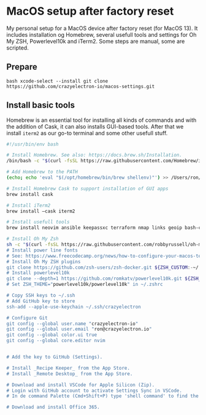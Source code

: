 # MacOS setup after factory reset

My personal setup for a MacOS device after factory reset (for MacOS 13).
It includes installation og Homebrew, several usefull tools and settings for Oh My ZSH, Powerlevel10k and iTerm2.
Some steps are manual, some are scripted.

## Prepare

``bash
xcode-select --install
git clone https://github.com/crazyelectron-io/macos-settings.git
``

## Install basic tools

Homebrew is an essential tool for installing all kinds of commands and with the addition of Cask, it can also installs GUI-based tools.
After that we install `iterm2` as our go-to terminal and some other usefull stuff.

```bash
#!/usr/bin/env bash

# Install Homebrew. See also: https://docs.brew.sh/Installation.
/bin/bash -c "$(curl -fsSL https://raw.githubusercontent.com/Homebrew/install/HEAD/install.sh)"

# Add Homebrew to the PATH
(echo; echo 'eval "$(/opt/homebrew/bin/brew shellenv)"') >> /Users/ron/.zprofile

# Install Homebrew Cask to support installation of GUI apps
brew install cask

# Install iTerm2
brew install —cask iterm2

# Install usefull tools
brew install neovim ansible keepassxc terraform nmap links geoip bash-completion watch kicad zsh

# Install Oh My Zsh
sh -c "$(curl -fsSL https://raw.githubusercontent.com/robbyrussell/oh-my-zsh/master/tools/install.sh)”
# Install power line fonts
# See: https://www.freecodecamp.org/news/how-to-configure-your-macos-terminal-with-zsh-like-a-pro-c0ab3f3c1156/
# Install Oh My ZSH plugins
git clone https://github.com/zsh-users/zsh-docker.git ${ZSH_CUSTOM:-~/.oh-my-zsh/custom}/plugins/zsh-docker
# Install powerlevel10k
git clone --depth=1 https://github.com/romkatv/powerlevel10k.git ${ZSH_CUSTOM:-$HOME/.oh-my-zsh/custom}/themes/powerlevel10k
# Set ZSH_THEME="powerlevel10k/powerlevel10k" in ~/.zshrc

# Copy SSH keys to ~/.ssh
# Add GitHub key to store
ssh-add --apple-use-keychain ~/.ssh/crazyelectron

# Configure Git
git config --global user.name "crazyelectron-io"
git config --global user.email "ron@crazyelectron.io"
git config --global color.ui true
git config --global core.editor nvim


# Add the key to GitHub (Settings).

# Install _Recipe Keeper_ from the App Store.
# Install _Remote Desktop_ from the App Store.

# Download and install VSCode for Apple Silicon (Zip).
# Login with GitHub account to activate Settings Sync in VSCode.
# In de command Palette (Cmd+Shift+P) type 'shell command' to find the `Shell Command: Install 'code' command in PATH`

# Download and install Office 365.
```
